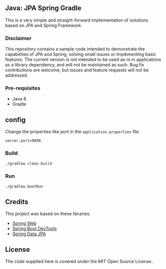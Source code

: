 ## Java: JPA Spring Gradle
This is a very simple and straight-forward implementation of solutions based on JPA and Spring Framework.

### Disclaimer

This repository contains a sample code intended to demonstrate the capabilities of JPA and Spring, solving small issues or implementing basic features. The current version is not intended to be used as-is in applications as a library dependency, and will not be maintained as such. Bug fix contributions are welcome, but issues and feature requests will not be addressed.

### Pre-requisites

- Java 8
- Gradle

## config

Change the properties like port in the `application.properties` file

```properties
server.port=9090
```

### Build

```bash
./gradlew clean build
```

### Run

```bash
./gradlew bootRun
```

## Credits

This project was based on these libraries:
* [Spring Web][1]
* [Spring Boot DevTools][2]
* [Spring Data JPA][3]

## License

The code supplied here is covered under the MIT Open Source License..

[1]: https://docs.spring.io/spring-boot/docs/2.7.5/reference/htmlsingle/#web
[2]: https://docs.spring.io/spring-boot/docs/2.7.5/reference/htmlsingle/#using.devtools
[3]: https://docs.spring.io/spring-boot/docs/2.7.5/reference/htmlsingle/#data.sql.jpa-and-spring-data
